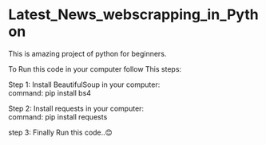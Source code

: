 # Latest_News_webscrapping_in_Python
This is amazing project of python for beginners.

To Run this code in your computer follow This steps:

Step 1: Install BeautifulSoup in your computer:
    <br>command: pip install bs4
  
Step 2:  Install requests in your computer:
    <br>command: pip install requests   
    
 
step 3: Finally Run this code..😊


